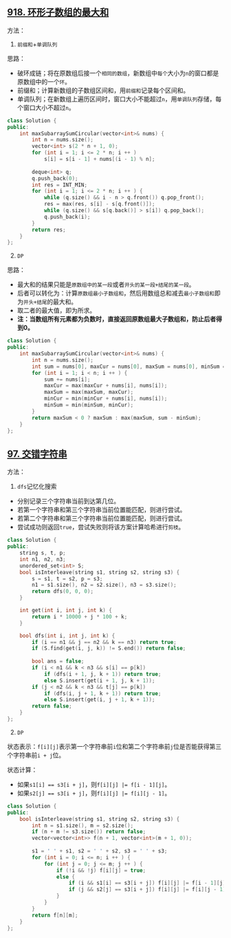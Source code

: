 ## [918. 环形子数组的最大和](https://leetcode.cn/problems/maximum-sum-circular-subarray/)

方法：

1. `前缀和`+`单调队列`

思路：

- 破环成链；将在原数组后接一个`相同的数组`，新数组中`每个`大小为`n`的窗口都是原数组中的一个`环`。
- 前缀和；计算新数组的子数组区间和，用`前缀和`记录每个区间和。
- 单调队列；在新数组上遍历区间时，窗口大小不能超过`n`，用`单调队列`存储，每个窗口大小不超过`n`。

```cpp
class Solution {
public:
    int maxSubarraySumCircular(vector<int>& nums) {
        int n = nums.size();
        vector<int> s(2 * n + 1, 0);
        for (int i = 1; i <= 2 * n; i ++ )
            s[i] = s[i - 1] + nums[(i - 1) % n];
        
        deque<int> q;
        q.push_back(0);
        int res = INT_MIN;
        for (int i = 1; i <= 2 * n; i ++ ) {
            while (q.size() && i - n > q.front()) q.pop_front();
            res = max(res, s[i] - s[q.front()]);
            while (q.size() && s[q.back()] > s[i]) q.pop_back();
            q.push_back(i);
        }
        return res;
    }
};
```

2. `DP`

思路：

- 最大和的结果只能是`原数组中的某一段`或者`开头的某一段+结尾的某一段`。
- 后者可以转化为：计算`原数组最小子数组和`，然后用数组总和减去`最小子数组和`即为`开头+结尾`的最大和。
- 取二者的最大值，即为所求。
- **注：当数组所有元素都为负数时，直接返回原数组最大子数组和，防止后者得到0。**

```cpp
class Solution {
public:
    int maxSubarraySumCircular(vector<int>& nums) {
        int n = nums.size();
        int sum = nums[0], maxCur = nums[0], maxSum = nums[0], minSum = nums[0], minCur = nums[0];
        for (int i = 1; i < n; i ++ ) {
            sum += nums[i];
            maxCur = max(maxCur + nums[i], nums[i]);
            maxSum = max(maxSum, maxCur);
            minCur = min(minCur + nums[i], nums[i]);
            minSum = min(minSum, minCur);
        }
        return maxSum < 0 ? maxSum : max(maxSum, sum - minSum);
    }
};
```



## [97. 交错字符串](https://leetcode.cn/problems/interleaving-string/)

方法：

1. `dfs`记忆化搜索

- 分别记录三个字符串当前到达第几位。
- 若第一个字符串和第三个字符串当前位置能匹配，则进行尝试。
- 若第二个字符串和第三个字符串当前位置能匹配，则进行尝试。
- 尝试成功则返回`true`，尝试失败则将该方案计算哈希进行`剪枝`。

```cpp
class Solution {
public:
    string s, t, p;
    int n1, n2, n3;
    unordered_set<int> S;
    bool isInterleave(string s1, string s2, string s3) {
        s = s1, t = s2, p = s3;
        n1 = s1.size(), n2 = s2.size(), n3 = s3.size();
        return dfs(0, 0, 0);
    }

    int get(int i, int j, int k) {
        return i * 10000 + j * 100 + k;
    }

    bool dfs(int i, int j, int k) {
        if (i == n1 && j == n2 && k == n3) return true;
        if (S.find(get(i, j, k)) != S.end()) return false;
        
        bool ans = false;
        if (i < n1 && k < n3 && s[i] == p[k])
            if (dfs(i + 1, j, k + 1)) return true;
            else S.insert(get(i + 1, j, k + 1));
        if (j < n2 && k < n3 && t[j] == p[k])
            if (dfs(i, j + 1, k + 1)) return true;
            else S.insert(get(i, j + 1, k + 1));
        return false;
    }
};
```

2. `DP`

状态表示：`f[i][j]`表示第一个字符串前`i`位和第二个字符串前`j`位是否能获得第三个字符串前`i + j`位。

状态计算：

- 如果`s1[i] == s3[i + j]`，则`f[i][j] |= f[i - 1][j]`。
- 如果`s2[j] == s3[i + j]`，则`f[i][j] |= f[i][j - 1]`。

```cpp
class Solution {
public:
    bool isInterleave(string s1, string s2, string s3) {
        int n = s1.size(), m = s2.size();
        if (n + m != s3.size()) return false;
        vector<vector<int>> f(n + 1, vector<int>(m + 1, 0));
        
        s1 = ' ' + s1, s2 = ' ' + s2, s3 = ' ' + s3;
        for (int i = 0; i <= n; i ++ ) {
            for (int j = 0; j <= m; j ++ ) {
                if (!i && !j) f[i][j] = true;
                else {
                    if (i && s1[i] == s3[i + j]) f[i][j] |= f[i - 1][j];
                    if (j && s2[j] == s3[i + j]) f[i][j] |= f[i][j - 1];
                }
            }
        }
        return f[n][m];
    }
};
```









